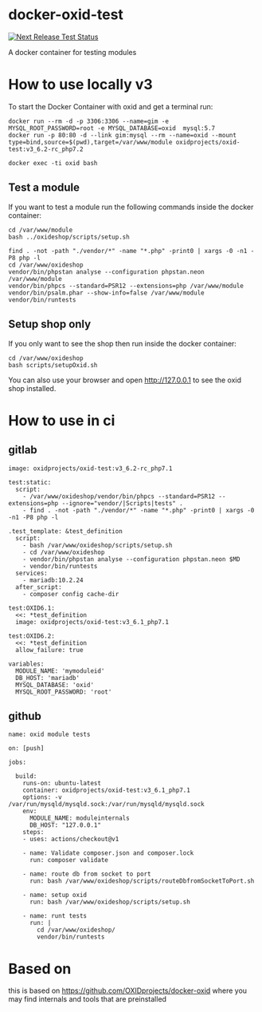 # docker-oxid-test
[![Next Release Test Status](https://github.com/OXIDprojects/docker-oxid-test/workflows/Docker%20Image%20CI/badge.svg?branch=master)](https://github.com/OXIDprojects/docker-oxid-test/actions?query=branch%3Amaster)

A docker container for testing modules

# How to use locally v3

To start the Docker Container with oxid and get a terminal run:
```
docker run --rm -d -p 3306:3306 --name=gim -e  MYSQL_ROOT_PASSWORD=root -e MYSQL_DATABASE=oxid  mysql:5.7
docker run -p 80:80 -d --link gim:mysql --rm --name=oxid --mount type=bind,source=$(pwd),target=/var/www/module oxidprojects/oxid-test:v3_6.2-rc_php7.2

docker exec -ti oxid bash
```

## Test a module
If you want to test a module run the following commands inside the docker container:
```
cd /var/www/module
bash ../oxideshop/scripts/setup.sh

find . -not -path "./vendor/*" -name "*.php" -print0 | xargs -0 -n1 -P8 php -l
cd /var/www/oxideshop
vendor/bin/phpstan analyse --configuration phpstan.neon /var/www/module
vendor/bin/phpcs --standard=PSR12 --extensions=php /var/www/module
vendor/bin/psalm.phar --show-info=false /var/www/module
vendor/bin/runtests 
```

## Setup shop only
If you only want to see the shop then run inside the docker container:
```
cd /var/www/oxideshop
bash scripts/setupOxid.sh
```

You can also use your browser and open http://127.0.0.1 to see the oxid shop installed.

# How to use in ci

## gitlab

```
image: oxidprojects/oxid-test:v3_6.2-rc_php7.1

test:static:
  script:
    - /var/www/oxideshop/vendor/bin/phpcs --standard=PSR12 --extensions=php --ignore="vendor/|Scripts|tests" .
    - find . -not -path "./vendor/*" -name "*.php" -print0 | xargs -0 -n1 -P8 php -l

.test_template: &test_definition
  script:
    - bash /var/www/oxideshop/scripts/setup.sh
    - cd /var/www/oxideshop
    - vendor/bin/phpstan analyse --configuration phpstan.neon $MD
    - vendor/bin/runtests
  services:
    - mariadb:10.2.24
  after_script:
    - composer config cache-dir

test:OXID6.1:
  <<: *test_definition
  image: oxidprojects/oxid-test:v3_6.1_php7.1

test:OXID6.2:
  <<: *test_definition
  allow_failure: true

variables:
  MODULE_NAME: 'mymoduleid'
  DB_HOST: 'mariadb'
  MYSQL_DATABASE: 'oxid'
  MYSQL_ROOT_PASSWORD: 'root'
```

## github

```
name: oxid module tests

on: [push]

jobs:

  build:
    runs-on: ubuntu-latest
    container: oxidprojects/oxid-test:v3_6.1_php7.1
    options: -v /var/run/mysqld/mysqld.sock:/var/run/mysqld/mysqld.sock    
    env:
      MODULE_NAME: moduleinternals
      DB_HOST: "127.0.0.1"
    steps:
    - uses: actions/checkout@v1
        
    - name: Validate composer.json and composer.lock
      run: composer validate

    - name: route db from socket to port
      run: bash /var/www/oxideshop/scripts/routeDbfromSocketToPort.sh        
   
    - name: setup oxid
      run: bash /var/www/oxideshop/scripts/setup.sh

    - name: runt tests
      run: |
        cd /var/www/oxideshop/
        vendor/bin/runtests
```
# Based on 
this is based on
https://github.com/OXIDprojects/docker-oxid
where you may find internals and tools that are preinstalled
